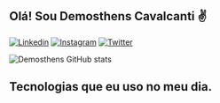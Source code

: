 ## Olá! Sou Demosthens Cavalcanti ✌️

[![Linkedin](https://img.shields.io/badge/LinkedIn-0077B5?style=for-the-badge&logo=linkedin&logoColor=white)](https://www.linkedin.com/in/demosthens-cavalcanti-4a0b9627b/)
[![Instagram](https://img.shields.io/badge/Instagram-E4405F?style=for-the-badge&logo=instagram&logoColor=white)](https://www.instagram.com/demosthens)
[![Twitter](https://img.shields.io/badge/Twitter-1DA1F2?style=for-the-badge&logo=twitter&logoColor=white)](https://twitter.com/DemosthensCF)

![Demosthens GitHub stats](https://github-readme-stats.vercel.app/api?username=DemosthensCavalcanti&show_icons=true&theme=dark)

## Tecnologias que eu uso no meu dia.


